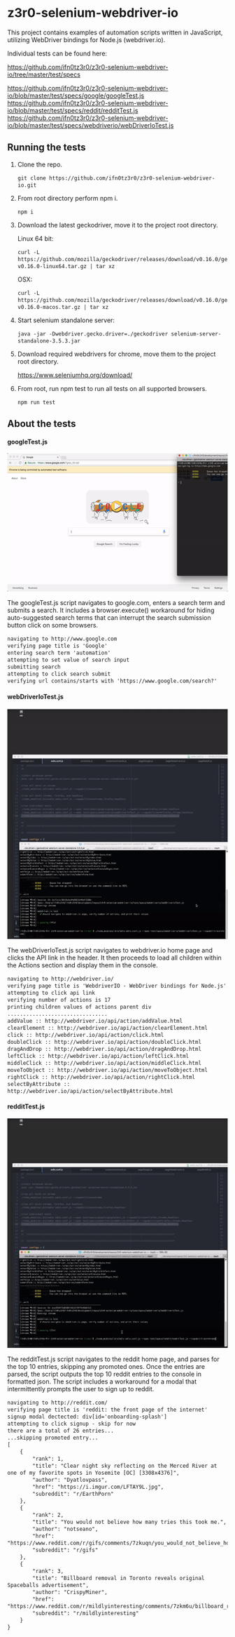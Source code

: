 # z3r0-selenium-webdriver-io

This project contains examples of automation scripts written in JavaScript, utilizing WebDriver bindings for Node.js (webdriver.io).

Individual tests can be found here:

https://github.com/ifn0tz3r0/z3r0-selenium-webdriver-io/tree/master/test/specs

https://github.com/ifn0tz3r0/z3r0-selenium-webdriver-io/blob/master/test/specs/google/googleTest.js
https://github.com/ifn0tz3r0/z3r0-selenium-webdriver-io/blob/master/test/specs/reddit/redditTest.js
https://github.com/ifn0tz3r0/z3r0-selenium-webdriver-io/blob/master/test/specs/webdriverio/webDriverIoTest.js


## Running the tests

1. Clone the repo.

    ```
    git clone https://github.com/ifn0tz3r0/z3r0-selenium-webdriver-io.git
    ```
1. From root directory perform npm i.

    ```
    npm i
    ```

1. Download the latest geckodriver, move it to the project root directory.

    Linux 64 bit:
    ```
    curl -L https://github.com/mozilla/geckodriver/releases/download/v0.16.0/geckodriver-v0.16.0-linux64.tar.gz | tar xz
    ```
    OSX:
    ```    
    curl -L https://github.com/mozilla/geckodriver/releases/download/v0.16.0/geckodriver-v0.16.0-macos.tar.gz | tar xz
    ```

1. Start selenium standalone server:

    ```
    java -jar -Dwebdriver.gecko.driver=./geckodriver selenium-server-standalone-3.5.3.jar
    ```

1. Download required webdrivers for chrome, move them to the project root directory.

    https://www.seleniumhq.org/download/

1. From root, run npm test to run all tests on all supported browsers.

    ```
    npm run test
    ```

## About the tests

#### googleTest.js



![](https://github.com/ifn0tz3r0/z3r0-selenium-webdriver-io/blob/master/img/google.gif)

The googleTest.js script navigates to google.com, enters a search term and submits a search. It includes a browser.execute() workaround for hiding auto-suggested search terms that can interrupt the search submission button click on some browsers.

```
navigating to http://www.google.com
verifying page title is 'Google'
entering search term 'automation'
attempting to set value of search input
submitting search
attempting to click search submit
verifying url contains/starts with 'https://www.google.com/search?'
```

#### webDriverIoTest.js

![](https://github.com/ifn0tz3r0/z3r0-selenium-webdriver-io/blob/master/img/webdriver.gif)

The webDriverIoTest.js script navigates to webdriver.io home page and clicks the API link in the header. It then proceeds to load all children within the Actions section and display them in the console.

```
navigating to http://webdriver.io/
verifying page title is 'WebdriverIO - WebDriver bindings for Node.js'
attempting to click api link
verifying number of actions is 17
printing children values of actions parent div
................................
addValue :: http://webdriver.io/api/action/addValue.html
clearElement :: http://webdriver.io/api/action/clearElement.html
click :: http://webdriver.io/api/action/click.html
doubleClick :: http://webdriver.io/api/action/doubleClick.html
dragAndDrop :: http://webdriver.io/api/action/dragAndDrop.html
leftClick :: http://webdriver.io/api/action/leftClick.html
middleClick :: http://webdriver.io/api/action/middleClick.html
moveToObject :: http://webdriver.io/api/action/moveToObject.html
rightClick :: http://webdriver.io/api/action/rightClick.html
selectByAttribute :: http://webdriver.io/api/action/selectByAttribute.html
```

#### redditTest.js

![](https://github.com/ifn0tz3r0/z3r0-selenium-webdriver-io/blob/master/img/reddit.gif)

The redditTest.js script navigates to the reddit home page, and parses for the top 10 entries, skipping any promoted ones. Once the entries are parsed, the script outputs the top 10 reddit entries to the console in formatted json. The script includes a workaround for a modal that intermittently prompts the user to sign up to reddit.

```
navigating to http://reddit.com/
verifying page title is 'reddit: the front page of the internet'
signup modal dectected: div[id='onboarding-splash']
attempting to click signup - skip for now
there are a total of 26 entries...
...skipping promoted entry...
[
	{
		"rank": 1,
		"title": "Clear night sky reflecting on the Merced River at one of my favorite spots in Yosemite [OC] [3308x4376]",
		"author": "Dyatlovpass",
		"href": "https://i.imgur.com/LFTAY9L.jpg",
		"subreddit": "r/EarthPorn"
	},
	{
		"rank": 2,
		"title": "You would not believe how many tries this took me.",
		"author": "notseano",
		"href": "https://www.reddit.com/r/gifs/comments/7zkuqn/you_would_not_believe_how_many_tries_this_took_me/",
		"subreddit": "r/gifs"
	},
	{
		"rank": 3,
		"title": "Billboard removal in Toronto reveals original Spaceballs advertisement",
		"author": "CrispyMiner",
		"href": "https://www.reddit.com/r/mildlyinteresting/comments/7zkm6u/billboard_removal_in_toronto_reveals_original/",
		"subreddit": "r/mildlyinteresting"
	}
}

```
